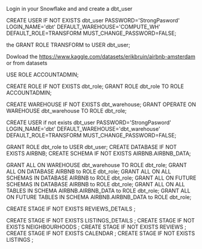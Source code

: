 Login in your Snowflake and  and create a  dbt_user 

CREATE USER IF NOT EXISTS dbt_user
  PASSWORD='StrongPasword'
  LOGIN_NAME='dbt'
  DEFAULT_WAREHOUSE='COMPUTE_WH'
  DEFAULT_ROLE=TRANSFORM
  MUST_CHANGE_PASSWORD=FALSE;


the 
  GRANT ROLE TRANSFORM to USER dbt_user;

  Dowload  the  https://www.kaggle.com/datasets/erikbruin/airbnb-amsterdam    or from datasets 



USE ROLE ACCOUNTADMIN;

CREATE ROLE IF NOT EXISTS dbt_role;
GRANT ROLE dbt_role TO ROLE ACCOUNTADMIN;

CREATE WAREHOUSE IF NOT EXISTS dbt_warehouse;
GRANT OPERATE ON WAREHOUSE dbt_warehouse TO ROLE dbt_role;


CREATE USER if not exists dbt_user
  PASSWORD='StrongPasword'
  LOGIN_NAME='dbt'
  DEFAULT_WAREHOUSE='dbt_warehouse'
  DEFAULT_ROLE=TRANSFORM
  MUST_CHANGE_PASSWORD=FALSE;

  
GRANT ROLE dbt_role to USER dbt_user;
CREATE DATABASE IF NOT EXISTS AIRBNB;
CREATE SCHEMA IF NOT EXISTS AIRBNB.AIRBNB_DATA;



GRANT ALL ON WAREHOUSE dbt_warehouse TO ROLE dbt_role; 
GRANT ALL ON DATABASE AIRBNB to ROLE dbt_role;
GRANT ALL ON ALL SCHEMAS IN DATABASE AIRBNB to ROLE dbt_role;
GRANT ALL ON FUTURE SCHEMAS IN DATABASE AIRBNB to ROLE dbt_role;
GRANT ALL ON ALL TABLES IN SCHEMA AIRBNB.AIRBNB_DATA to ROLE dbt_role;
GRANT ALL ON FUTURE TABLES IN SCHEMA AIRBNB.AIRBNB_DATA to ROLE dbt_role;


CREATE STAGE IF NOT  EXISTS REVIEWS_DETAILS ;

CREATE STAGE IF NOT  EXISTS  LISTINGS_DETAILS ;
CREATE STAGE IF NOT  EXISTS  NEIGHBOURHOODS ;
CREATE STAGE IF NOT  EXISTS  REVIEWS ;
CREATE STAGE IF NOT  EXISTS  CALENDAR ;
CREATE STAGE IF NOT  EXISTS  LISTINGS ;